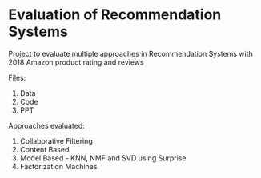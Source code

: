 # Evaluation of Recommendation Systems
Project to evaluate multiple approaches in Recommendation Systems with 2018 Amazon product rating and reviews

Files:
1) Data
2) Code
3) PPT

Approaches evaluated:
1) Collaborative Filtering
2) Content Based
3) Model Based - KNN, NMF and SVD using Surprise
4) Factorization Machines


